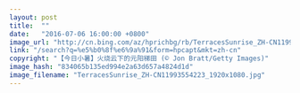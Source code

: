 ```yaml
---
layout: post
title:  ""
date:   "2016-07-06 16:00:00 +0800"
image_url: "http://cn.bing.com/az/hprichbg/rb/TerracesSunrise_ZH-CN11993554223_1920x1080.jpg"
link: "/search?q=%e5%b0%8f%e6%9a%91&form=hpcapt&mkt=zh-cn"
copyright: "【今日小暑】火烧云下的元阳梯田 (© Jon Bratt/Getty Images)"
image_hash: "834065b135ed994e2a63d657a4824d1d"
image_filename: "TerracesSunrise_ZH-CN11993554223_1920x1080.jpg"
---
```

